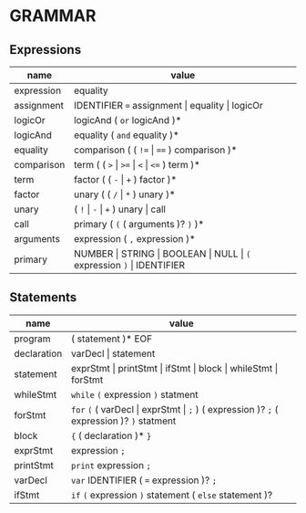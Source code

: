 # GRAMMAR

## Expressions

| name       | value                                                                   |
| ---------- | ----------------------------------------------------------------------- |
| expression | equality                                                                |
| assignment | IDENTIFIER `=` assignment \| equality \| logicOr                        |
| logicOr    | logicAnd ( `or` logicAnd )\*                                            |
| logicAnd   | equality ( `and` equality )\*                                           |
| equality   | comparison ( ( `!=` \| `==` ) comparison )\*                            |
| comparison | term ( ( `>` \| `>=` \| `<` \| `<=` ) term )\*                          |
| term       | factor ( ( `-` \| `+` ) factor )\*                                      |
| factor     | unary ( ( `/` \| `*` ) unary )\*                                        |
| unary      | ( `!` \| `-` \| `+` ) unary \| call                                     |
| call       | primary ( `(` ( arguments )? `)` )\*                                    |
| arguments  | expression ( `,` expression )\*                                         |
| primary    | NUMBER \| STRING \| BOOLEAN \| NULL \| `(` expression `)` \| IDENTIFIER |

## Statements

| name        | value                                                                                     |
| ----------- | ----------------------------------------------------------------------------------------- |
| program     | ( statement )\* EOF                                                                       |
| declaration | varDecl \| statement                                                                      |
| statement   | exprStmt \| printStmt \| ifStmt \| block \| whileStmt \| forStmt                          |
| whileStmt   | `while` `(` expression `)` statment                                                       |
| forStmt     | `for` `(` ( varDecl \| exprStmt \| `;` ) ( expression )? `;` ( expression )? `)` statment |
| block       | `{` ( declaration )\* `}`                                                                 |
| exprStmt    | expression `;`                                                                            |
| printStmt   | `print` expression `;`                                                                    |
| varDecl     | `var` IDENTIFIER ( `=` expression )? `;`                                                  |
| ifStmt      | `if` `(` expression `)` statement ( `else` statement )?                                   |
